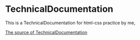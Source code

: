 # TechnicalDocumentation

This is a TechnicalDocumentation for html-css practice by me,

[The source of TechnicalDocumentation](https://codepen.io/freeCodeCamp/full/NdrKKL)
